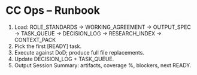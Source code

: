 # CC Ops – Runbook

1. Load: ROLE_STANDARDS → WORKING_AGREEMENT → OUTPUT_SPEC → TASK_QUEUE → DECISION_LOG → RESEARCH_INDEX → CONTEXT_PACK
2. Pick the first [READY] task.
3. Execute against DoD; produce full file replacements.
4. Update DECISION_LOG + TASK_QUEUE.
5. Output Session Summary: artifacts, coverage %, blockers, next READY.
